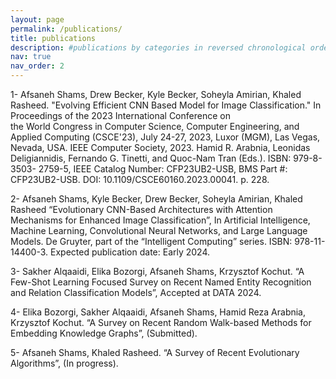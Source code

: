 ```yaml
---
layout: page
permalink: /publications/
title: publications
description: #publications by categories in reversed chronological order. generated by jekyll-scholar.
nav: true
nav_order: 2
---
```


1- Afsaneh Shams, Drew Becker, Kyle Becker, Soheyla Amirian, Khaled Rasheed. "Evolving Efficient
CNN Based Model for Image Classification." In Proceedings of the 2023 International Conference on  
the World Congress in Computer Science, Computer Engineering, and Applied Computing (CSCE'23),
July 24-27, 2023, Luxor (MGM), Las Vegas, Nevada, USA. IEEE Computer Society, 2023. Hamid R.
Arabnia, Leonidas Deligiannidis, Fernando G. Tinetti, and Quoc-Nam Tran (Eds.). ISBN: 979-8-3503-
2759-5, IEEE Catalog Number: CFP23UB2-USB, BMS Part #: CFP23UB2-USB. DOI:
10.1109/CSCE60160.2023.00041. p. 228.

2- Afsaneh Shams, Kyle Becker, Drew Becker, Soheyla Amirian, Khaled Rasheed “Evolutionary CNN-Based Architectures with Attention Mechanisms for Enhanced Image Classification”, In Artificial Intelligence, Machine Learning, Convolutional Neural Networks, and Large Language Models. De Gruyter, part of the “Intelligent Computing” series. ISBN: 978-11-14400-3. Expected publication date: Early 2024.

3- Sakher Alqaaidi, Elika Bozorgi, Afsaneh Shams, Krzysztof Kochut. “A Few-Shot Learning Focused Survey on Recent Named Entity Recognition and Relation Classification Models”, Accepted at DATA 2024.

4- Elika Bozorgi, Sakher Alqaaidi, Afsaneh Shams, Hamid Reza Arabnia, Krzysztof Kochut. “A Survey on Recent Random Walk-based Methods for Embedding Knowledge Graphs”, (Submitted).

5- Afsaneh Shams, Khaled Rasheed. “A Survey of Recent Evolutionary Algorithms”, (In progress).
